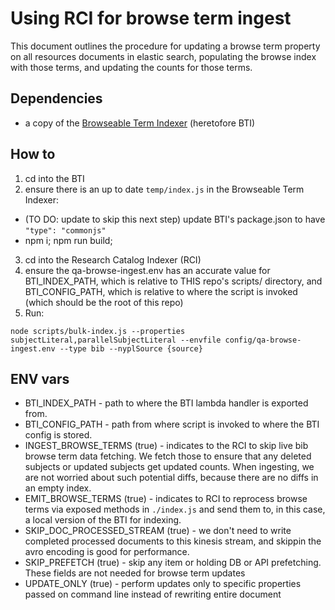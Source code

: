 # Using RCI for browse term ingest
This document outlines the procedure for updating a browse term property on all resources documents in elastic search, populating the browse index with those terms, and updating the counts for those terms.

## Dependencies
- a copy of the [Browseable Term Indexer](https://github.com/NYPL/browseable-term-indexer) (heretofore BTI) 

## How to
1. cd into the BTI
2. ensure there is an up to date `temp/index.js` in the Browseable Term Indexer: 
 - (TO DO: update to skip this next step) update BTI's package.json to have `"type": "commonjs"`
 - npm i; npm run build;
3. cd into the Research Catalog Indexer (RCI)
4. ensure the qa-browse-ingest.env has an accurate value for BTI_INDEX_PATH, which is relative to THIS repo's scripts/ directory, and BTI_CONFIG_PATH, which is relative to where the script is invoked (which should be the root of this repo)
5. Run:
```
node scripts/bulk-index.js --properties subjectLiteral,parallelSubjectLiteral --envfile config/qa-browse-ingest.env --type bib --nyplSource {source}
```

## ENV vars
- BTI_INDEX_PATH - path to where the BTI lambda handler is exported from.
- BTI_CONFIG_PATH - path from where script is invoked to where the BTI config is stored.
- INGEST_BROWSE_TERMS (true) - indicates to the RCI to skip live bib browse term data fetching. We fetch those to ensure that any deleted subjects or updated subjects get updated counts. When ingesting, we are not worried about such potential diffs, because there are no diffs in an empty index.
- EMIT_BROWSE_TERMS (true) - indicates to RCI to reprocess browse terms via exposed methods in `./index.js` and send them to, in this case, a local version of the BTI for indexing.
- SKIP_DOC_PROCESSED_STREAM (true) - we don't need to write completed processed documents to this kinesis stream, and skippin the avro encoding is good for performance.
- SKIP_PREFETCH (true) - skip any item or holding DB or API prefetching. These fields are not needed for browse term updates
- UPDATE_ONLY (true) - perform updates only to specific properties passed on command line instead of rewriting entire document

